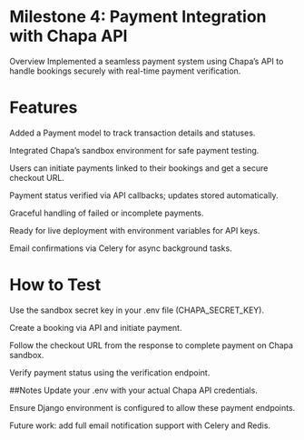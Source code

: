 # Milestone 4: Payment Integration with Chapa API
Overview
Implemented a seamless payment system using Chapa’s API to handle bookings securely with real-time payment verification.

# Features
Added a Payment model to track transaction details and statuses.

Integrated Chapa’s sandbox environment for safe payment testing.

Users can initiate payments linked to their bookings and get a secure checkout URL.

Payment status verified via API callbacks; updates stored automatically.

Graceful handling of failed or incomplete payments.

Ready for live deployment with environment variables for API keys.

Email confirmations via Celery for async background tasks.

# How to Test
Use the sandbox secret key in your .env file (CHAPA_SECRET_KEY).

Create a booking via API and initiate payment.

Follow the checkout URL from the response to complete payment on Chapa sandbox.

Verify payment status using the verification endpoint.

##Notes
Update your .env with your actual Chapa API credentials.

Ensure Django environment is configured to allow these payment endpoints.

Future work: add full email notification support with Celery and Redis.
